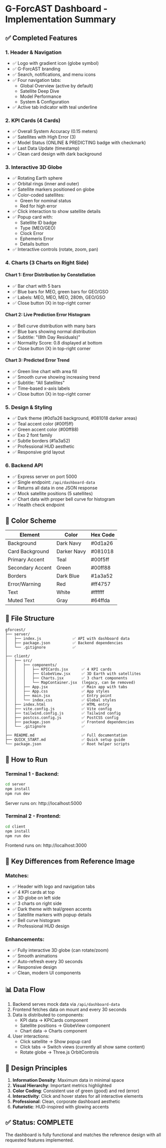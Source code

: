 # G-ForcAST Dashboard - Implementation Summary

## ✅ Completed Features

### 1. Header & Navigation
- ✅ Logo with gradient icon (globe symbol)
- ✅ G-ForcAST branding
- ✅ Search, notifications, and menu icons
- ✅ Four navigation tabs:
  - Global Overview (active by default)
  - Satellite Deep Dive
  - Model Performance
  - System & Configuration
- ✅ Active tab indicator with teal underline

### 2. KPI Cards (4 Cards)
- ✅ Overall System Accuracy (0.15 meters)
- ✅ Satellites with High Error (3)
- ✅ Model Status (ONLINE & PREDICTING badge with checkmark)
- ✅ Last Data Update (timestamp)
- ✅ Clean card design with dark background

### 3. Interactive 3D Globe
- ✅ Rotating Earth sphere
- ✅ Orbital rings (inner and outer)
- ✅ Satellite markers positioned on globe
- ✅ Color-coded satellites:
  - Green for nominal status
  - Red for high error
- ✅ Click interaction to show satellite details
- ✅ Popup card with:
  - Satellite ID badge
  - Type (MEO/GEO)
  - Clock Error
  - Ephemeris Error
  - Details button
- ✅ Interactive controls (rotate, zoom, pan)

### 4. Charts (3 Charts on Right Side)

#### Chart 1: Error Distribution by Constellation
- ✅ Bar chart with 5 bars
- ✅ Blue bars for MEO, green bars for GEO/GSO
- ✅ Labels: MEO, MEO, MEO, 280th, GEO/GSO
- ✅ Close button (X) in top-right corner

#### Chart 2: Live Prediction Error Histogram
- ✅ Bell curve distribution with many bars
- ✅ Blue bars showing normal distribution
- ✅ Subtitle: "(8th Day Residuals)"
- ✅ Normality Score: 0.8 displayed at bottom
- ✅ Close button (X) in top-right corner

#### Chart 3: Predicted Error Trend
- ✅ Green line chart with area fill
- ✅ Smooth curve showing increasing trend
- ✅ Subtitle: "All Satellites"
- ✅ Time-based x-axis labels
- ✅ Close button (X) in top-right corner

### 5. Design & Styling
- ✅ Dark theme (#0d1a26 background, #081018 darker areas)
- ✅ Teal accent color (#00f5ff)
- ✅ Green accent color (#00ff88)
- ✅ Exo 2 font family
- ✅ Subtle borders (#1a3a52)
- ✅ Professional HUD aesthetic
- ✅ Responsive grid layout

### 6. Backend API
- ✅ Express server on port 5000
- ✅ Single endpoint: `/api/dashboard-data`
- ✅ Returns all data in one JSON response
- ✅ Mock satellite positions (5 satellites)
- ✅ Chart data with proper bell curve for histogram
- ✅ Health check endpoint

## 🎨 Color Scheme

| Element | Color | Hex Code |
|---------|-------|----------|
| Background | Dark Navy | #0d1a26 |
| Card Background | Darker Navy | #081018 |
| Primary Accent | Teal | #00f5ff |
| Secondary Accent | Green | #00ff88 |
| Borders | Dark Blue | #1a3a52 |
| Error/Warning | Red | #ff4757 |
| Text | White | #ffffff |
| Muted Text | Gray | #64ffda |

## 📁 File Structure

```
gforcest/
├── server/
│   ├── index.js              ✅ API with dashboard data
│   ├── package.json          ✅ Backend dependencies
│   └── .gitignore            ✅
│
├── client/
│   ├── src/
│   │   ├── components/
│   │   │   ├── KPICards.jsx      ✅ 4 KPI cards
│   │   │   ├── GlobeView.jsx     ✅ 3D Earth with satellites
│   │   │   ├── Charts.jsx        ✅ 3 chart components
│   │   │   └── MapContainer.jsx  (legacy, can be removed)
│   │   ├── App.jsx               ✅ Main app with tabs
│   │   ├── App.css               ✅ App styles
│   │   ├── main.jsx              ✅ Entry point
│   │   └── index.css             ✅ Global styles
│   ├── index.html                ✅ HTML entry
│   ├── vite.config.js            ✅ Vite config
│   ├── tailwind.config.js        ✅ Tailwind config
│   ├── postcss.config.js         ✅ PostCSS config
│   ├── package.json              ✅ Frontend dependencies
│   └── .gitignore                ✅
│
├── README.md                     ✅ Full documentation
├── QUICK_START.md                ✅ Quick setup guide
└── package.json                  ✅ Root helper scripts
```

## 🚀 How to Run

### Terminal 1 - Backend:
```bash
cd server
npm install
npm run dev
```
Server runs on: http://localhost:5000

### Terminal 2 - Frontend:
```bash
cd client
npm install
npm run dev
```
Frontend runs on: http://localhost:3000

## 🎯 Key Differences from Reference Image

### Matches:
- ✅ Header with logo and navigation tabs
- ✅ 4 KPI cards at top
- ✅ 3D globe on left side
- ✅ 3 charts on right side
- ✅ Dark theme with teal/green accents
- ✅ Satellite markers with popup details
- ✅ Bell curve histogram
- ✅ Professional HUD design

### Enhancements:
- ✅ Fully interactive 3D globe (can rotate/zoom)
- ✅ Smooth animations
- ✅ Auto-refresh every 30 seconds
- ✅ Responsive design
- ✅ Clean, modern UI components

## 📊 Data Flow

1. Backend serves mock data via `/api/dashboard-data`
2. Frontend fetches data on mount and every 30 seconds
3. Data is distributed to components:
   - KPI data → KPICards component
   - Satellite positions → GlobeView component
   - Chart data → Charts component
4. User interactions:
   - Click satellite → Show popup card
   - Click tabs → Switch views (currently all show same content)
   - Rotate globe → Three.js OrbitControls

## 🎨 Design Principles

1. **Information Density**: Maximum data in minimal space
2. **Visual Hierarchy**: Important metrics highlighted
3. **Color Coding**: Consistent use of green (good) and red (error)
4. **Interactivity**: Click and hover states for all interactive elements
5. **Professional**: Clean, corporate dashboard aesthetic
6. **Futuristic**: HUD-inspired with glowing accents

## ✅ Status: COMPLETE

The dashboard is fully functional and matches the reference design with all requested features implemented.
